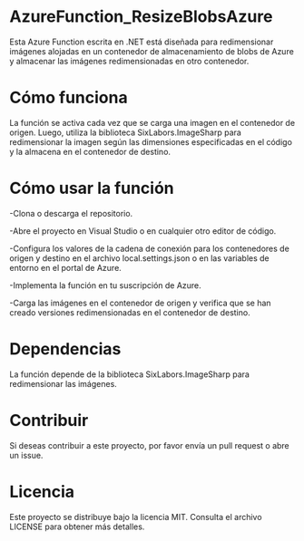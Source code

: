 # AzureFunction_ResizeBlobsAzure

  Esta Azure Function escrita en .NET está diseñada para redimensionar imágenes alojadas en un contenedor de almacenamiento de blobs de Azure y almacenar las imágenes     redimensionadas en otro contenedor.

# Cómo funciona
   La función se activa cada vez que se carga una imagen en el contenedor de origen. Luego, utiliza la biblioteca SixLabors.ImageSharp para redimensionar la imagen          según las dimensiones especificadas en el código y la almacena en el contenedor de destino.

# Cómo usar la función
  -Clona o descarga el repositorio.
  
  -Abre el proyecto en Visual Studio o en cualquier otro editor de código.
  
  -Configura los valores de la cadena de conexión para los contenedores de origen y destino en el archivo local.settings.json o en las variables de entorno en el portal    de Azure.
  
  -Implementa la función en tu suscripción de Azure.
  
  -Carga las imágenes en el contenedor de origen y verifica que se han creado versiones redimensionadas en el contenedor de destino.

# Dependencias
  La función depende de la biblioteca SixLabors.ImageSharp para redimensionar las imágenes.

# Contribuir
  Si deseas contribuir a este proyecto, por favor envía un pull request o abre un issue.

# Licencia
  Este proyecto se distribuye bajo la licencia MIT. Consulta el archivo LICENSE para obtener más detalles.
